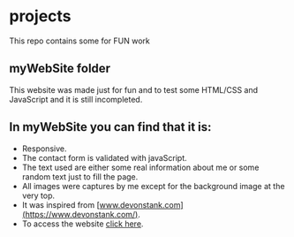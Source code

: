 # projects
This repo contains some for FUN work
## myWebSite folder
This website was made just for fun and to test some HTML/CSS and JavaScript and it is still incompleted.
## In myWebSite you can find that it is:
* Responsive.
* The contact form is validated with javaScript.
* The text used are either some real information about me or some random text just to fill the page.
* All images were captures by me except for the background image at the very top.  
* It was inspired from [www.devonstank.com](https://www.devonstank.com/).
* To access the website [click here](https://samtabaja.github.io/projects/myWebSite/).
